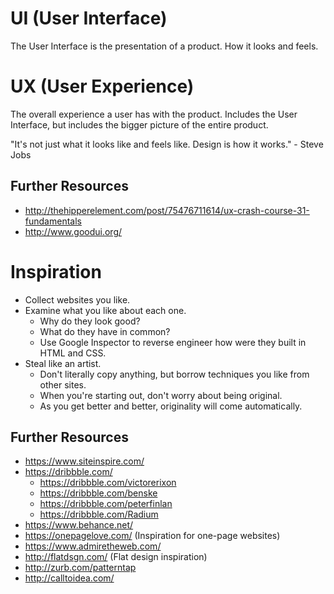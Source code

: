 # UI (User Interface)

The User Interface is the presentation of a product. How it looks and feels.

# UX (User Experience)

The overall experience a user has with the product.
Includes the User Interface, but includes the bigger picture of the entire product.

"It's not just what it looks like and feels like. Design is how it works." - Steve Jobs

## Further Resources

- http://thehipperelement.com/post/75476711614/ux-crash-course-31-fundamentals
- http://www.goodui.org/

# Inspiration

- Collect websites you like.
- Examine what you like about each one.
  - Why do they look good?
  - What do they have in common?
  - Use Google Inspector to reverse engineer how were they built in HTML and CSS.
- Steal like an artist.
  - Don't literally copy anything, but borrow techniques you like from other sites.
  - When you're starting out, don't worry about being original.
  - As you get better and better, originality will come automatically.

## Further Resources

- https://www.siteinspire.com/
- https://dribbble.com/
  - https://dribbble.com/victorerixon
  - https://dribbble.com/benske
  - https://dribbble.com/peterfinlan
  - https://dribbble.com/Radium
- https://www.behance.net/
- https://onepagelove.com/ (Inspiration for one-page websites)
- https://www.admiretheweb.com/
- http://flatdsgn.com/ (Flat design inspiration)
- http://zurb.com/patterntap
- http://calltoidea.com/